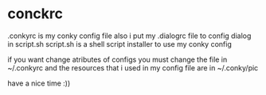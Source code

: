 # conckrc

.conkyrc is my conky config file 
also i put my .dialogrc file to config dialog in script.sh
script.sh is a shell script installer to use my conky config

if you want change atributes of configs you must change the file in ~/.conkyrc
and the resources that i used in my config file are in ~/.conky/pic

have a nice time :))
